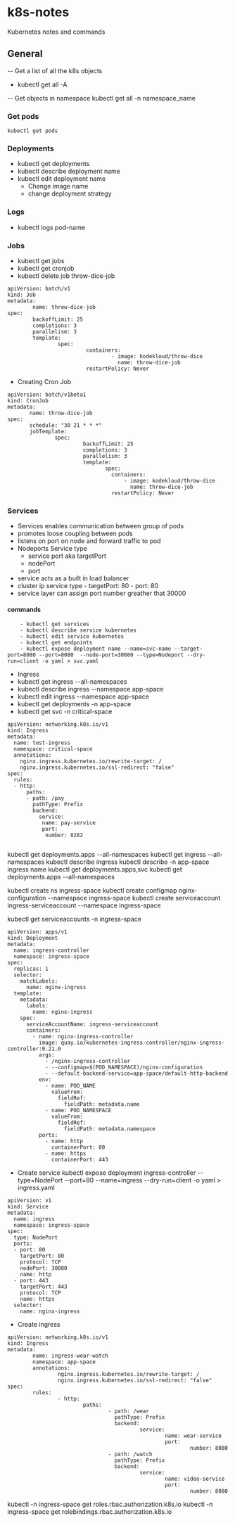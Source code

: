 # k8s-notes
Kubernetes notes and commands

## General

-- Get a list of all the k8s objects
- kubectl get all -A    

-- Get objects in namespace
kubectl get all -n namespace_name

### Get pods 
``` kubectl get pods ```

### Deployments
- kubectl get deployments
- kubectl describe deployment name 
- kubectl edit deployment name 
  - Change image name
  - change deployment strategy 

### Logs
- kubectl logs pod-name

### Jobs
- kubectl get jobs
- kubectl get cronjob
- kubectl delete job throw-dice-job

```
apiVersion: batch/v1
kind: Job
metadata:
        name: throw-dice-job
spec:
        backoffLimit: 25
        completions: 3
        parallelism: 3
        template:
                spec:
                         containers:
                                 - image: kodekloud/throw-dice
                                   name: throw-dice-job
                         restartPolicy: Never
 ```
 - Creating Cron Job
 ```
 apiVersion: batch/v1beta1
kind: CronJob
metadata:
        name: throw-dice-job
spec:
        schedule: "30 21 * * *"
        jobTemplate:
                spec:
                         backoffLimit: 25
                         completions: 3
                         parallelism: 3
                         template:
                                spec:
                                  containers:
                                      - image: kodekloud/throw-dice
                                        name: throw-dice-job
                                  restartPolicy: Never
 ```


### Services
- Services enables communication between group of pods
- promotes loose coupling between pods
- listens on port on node and forward traffic to pod
- Nodeports Service type
  - service port aka targetPort
  - nodePort
  - port 
 - service acts as a built in load balancer
- cluster ip service type
        - targetPort: 80
        - port: 80
- service layer can assign port number greather that 30000
#### commands
        - kubectl get services
        - kubectl describe service kubernetes
        - kubectl edit service kubernetes
        - kubectl get endpoints
        - kubectl expose deployment name --name=svc-name --target-port=8080 --port=8080  --node-port=30080 --type=Nodeport --dry-run=client -o yaml > svc.yaml

- Ingress
- kubectl get ingress --all-namespaces
- kubectl describe ingress --namespace app-space
- kubectl edit ingress --namespace app-space
- kubectl get deployments -n app-space
- kubectl get svc -n critical-space

```
apiVersion: networking.k8s.io/v1
kind: Ingress
metadata:
  name: test-ingress
  namespace: critical-space
  annotations:
    nginx.ingress.kubernetes.io/rewrite-target: /
    nginx.ingress.kubernetes.io/ssl-redirect: "false"
spec:
  rules:
  - http:
      paths:
      - path: /pay
        pathType: Prefix
        backend:
          service:
           name: pay-service
           port:
            number: 8282


```

kubectl get deployments.apps --all-namespaces
kubectl get ingress --all-namespaces
kubectl describe ingress 
kubectl describe -n app-space ingress name
kubectl get deployments.apps,svc 
kubectl get deployments.apps --all-namespaces

kubectl create ns ingress-space
kubectl create configmap nginx-configuration --namespace ingress-space
kubectl create serviceaccount ingress-serviceaccount --namespace ingress-space

kubectl get serviceaccounts -n ingress-space

```
apiVersion: apps/v1
kind: Deployment
metadata:
  name: ingress-controller
  namespace: ingress-space
spec:
  replicas: 1
  selector:
    matchLabels:
      name: nginx-ingress
  template:
    metadata:
      labels:
        name: nginx-ingress
    spec:
      serviceAccountName: ingress-serviceaccount
      containers:
        - name: nginx-ingress-controller
          image: quay.io/kubernetes-ingress-controller/nginx-ingress-controller:0.21.0
          args:
            - /nginx-ingress-controller
            - --configmap=$(POD_NAMESPACE)/nginx-configuration
            - --default-backend-service=app-space/default-http-backend
          env:
            - name: POD_NAME
              valueFrom:
                fieldRef:
                  fieldPath: metadata.name
            - name: POD_NAMESPACE
              valueFrom:
                fieldRef:
                  fieldPath: metadata.namespace
          ports:
            - name: http
              containerPort: 80
            - name: https
              containerPort: 443

```

- Create service
kubectl expose deployment ingress-controller --type=NodePort --port=80 --name=ingress --dry-run=client -o yaml > ingress.yaml

```
apiVersion: v1
kind: Service
metadata:
  name: ingress
  namespace: ingress-space
spec:
  type: NodePort
  ports:
  - port: 80
    targetPort: 80
    protocol: TCP
    nodePort: 30080
    name: http
  - port: 443
    targetPort: 443
    protocol: TCP
    name: https
  selector:
    name: nginx-ingress

```

- Create ingress

```
apiVersion: networking.k8s.io/v1
kind: Ingress
metadata:
        name: ingress-wear-watch
        namespace: app-space
        annotations:
                nginx.ingress.kubernetes.io/rewrite-target: /
                nginx.ingress.kubernetes.io/ssl-redirect: "false"
spec:
        rules:
                - http:
                        paths:
                                - path: /wear
                                  pathType: Prefix
                                  backend:
                                          service:
                                                  name: wear-service
                                                  port:
                                                          number: 8080
                                - path: /watch
                                  pathType: Prefix
                                  backend:
                                          service:
                                                  name: video-service
                                                  port:
                                                          number: 8080

```

kubectl -n ingress-space get roles.rbac.authorization.k8s.io
kubectl -n ingress-space get rolebindings.rbac.authorization.k8s.io